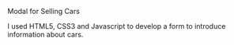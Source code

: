 Modal for Selling Cars

I used HTML5, CSS3 and Javascript to develop a form to introduce information about cars.

